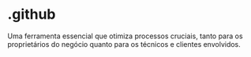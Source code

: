 # .github
Uma ferramenta essencial que otimiza processos cruciais, tanto para os proprietários do negócio quanto para os técnicos e clientes envolvidos.
